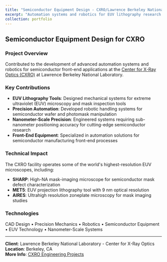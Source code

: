 ```yaml
---
title: "Semiconductor Equipment Design - CXRO/Lawrence Berkeley National Lab"
excerpt: "Automation systems and robotics for EUV lithography research tools at the Center for X-Ray Optics<br/><img src='/images/capture.png'>"
collection: portfolio
---
```


## Semiconductor Equipment Design for CXRO

### Project Overview

Contributed to the development of advanced automation systems and robotics for semiconductor front-end applications at the [Center for X-Ray Optics (CXRO)](https://engineering.lbl.gov/cxro-center-for-x-ray-optics/) at Lawrence Berkeley National Laboratory.

### Key Contributions

* **EUV Lithography Tools**: Designed mechanical systems for extreme ultraviolet (EUV) microscopy and mask inspection tools
* **Precision Automation**: Developed robotic handling systems for semiconductor wafer and photomask manipulation
* **Nanometer-Scale Precision**: Engineered systems requiring sub-nanometer positioning accuracy for cutting-edge semiconductor research
* **Front-End Equipment**: Specialized in automation solutions for semiconductor manufacturing front-end processes

### Technical Impact

The CXRO facility operates some of the world's highest-resolution EUV microscopes, including:
- **SHARP**: High-NA mask-imaging microscope for semiconductor mask defect characterization
- **MET5**: EUV projection lithography tool with 9 nm optical resolution
- **AIRES**: Ultrahigh resolution zoneplate microscopy for mask imaging studies

### Technologies

CAD Design • Precision Mechanics • Robotics • Semiconductor Equipment • EUV Technology • Nanometer-Scale Systems

---

**Client**: Lawrence Berkeley National Laboratory - Center for X-Ray Optics  
**Location**: Berkeley, CA  
**More Info**: [CXRO Engineering Projects](https://engineering.lbl.gov/cxro-center-for-x-ray-optics/) 
